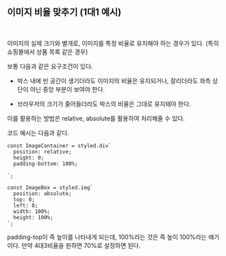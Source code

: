 ## 이미지 비율 맞추기 (1대1 예시)
<br>

이미지의 실제 크기와 별개로, 이미지를 특정 비율로 유지해야 하는 경우가 있다. (특히 쇼핑몰에서 상품 목록 같은 경우)

보통 다음과 같은 요구조건이 있다.

- 박스 내에 빈 공간이 생기더라도 이미지의 비율은 유지되거나, 잘리더라도 좌측 상단이 아닌 중앙 부분이 보여야 한다.

- 브라우저의 크기가 줄어들더라도 박스의 비율은 그대로 유지돼야 한다.

이를 활용하는 방법은 relative, absolute를 활용하여 처리해줄 수 있다.

코드 예시는 다음과 같다.

```tsx
const ImageContainer = styled.div`
  position: relative;
  height: 0;
  padding-bottom: 100%;
  
`;

const ImageBox = styled.img`
  position: absolute;
  top: 0;
  left: 0;
  width: 100%;
  height: 100%;
`;
```

padding-top이 즉 높이를 나타내게 되는데, 100%라는 것은 즉 높이 100%라는 얘기이다. 만약 4대3비율을 원하면 70%로 설정하면 된다.